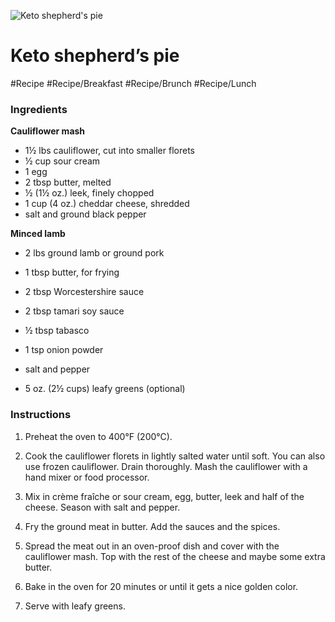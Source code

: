 
![Keto shepherd's pie](https://i.dietdoctor.com/wp-content/uploads/2018/07/ketoshepardspie1NEW.jpg?auto=compress%2Cformat&w=1200&h=800&fit=crop)

# Keto shepherd’s pie

#Recipe 
#Recipe/Breakfast #Recipe/Brunch #Recipe/Lunch 
### Ingredients

**Cauliflower mash**

-   1½ lbs cauliflower, cut into smaller florets
-   ½ cup sour cream
-   1 egg
-   2 tbsp butter, melted
-   ½ (1½ oz.) leek, finely chopped
-   1 cup (4 oz.) cheddar cheese, shredded
-   salt and ground black pepper

**Minced lamb**

-   2 lbs ground lamb or ground pork
-   1 tbsp butter, for frying
-   2 tbsp Worcestershire sauce
-   2 tbsp tamari soy sauce
-   ½ tbsp tabasco
-   1 tsp onion powder
-   salt and pepper

-   5 oz. (2½ cups) leafy greens (optional)

### Instructions

1.  Preheat the oven to 400°F (200°C).
    
2.  Cook the cauliflower florets in lightly salted water until soft. You can also use frozen cauliflower. Drain thoroughly. Mash the cauliflower with a hand mixer or food processor.
    
3.  Mix in crème fraîche or sour cream, egg, butter, leek and half of the cheese. Season with salt and pepper.
    
4.  Fry the ground meat in butter. Add the sauces and the spices.
    
5.  Spread the meat out in an oven-proof dish and cover with the cauliflower mash. Top with the rest of the cheese and maybe some extra butter.
    
6.  Bake in the oven for 20 minutes or until it gets a nice golden color.
    
7.  Serve with leafy greens.